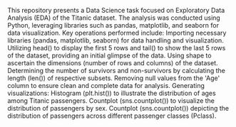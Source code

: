This repository presents a Data Science task focused on Exploratory Data Analysis (EDA) of the Titanic dataset. The analysis was conducted using Python, leveraging libraries such as pandas, matplotlib, and seaborn for data visualization.
Key operations performed include:
Importing necessary libraries (pandas, matplotlib, seaborn) for data handling and visualization.
Utilizing head() to display the first 5 rows and tail() to show the last 5 rows of the dataset, providing an initial glimpse of the data.
Using shape to ascertain the dimensions (number of rows and columns) of the dataset.
Determining the number of survivors and non-survivors by calculating the length (len()) of respective subsets.
Removing null values from the 'Age' column to ensure clean and complete data for analysis.
Generating visualizations:
Histogram (plt.hist()) to illustrate the distribution of ages among Titanic passengers.
Countplot (sns.countplot()) to visualize the distribution of passengers by sex.
Countplot (sns.countplot()) depicting the distribution of passengers across different passenger classes (Pclass).







